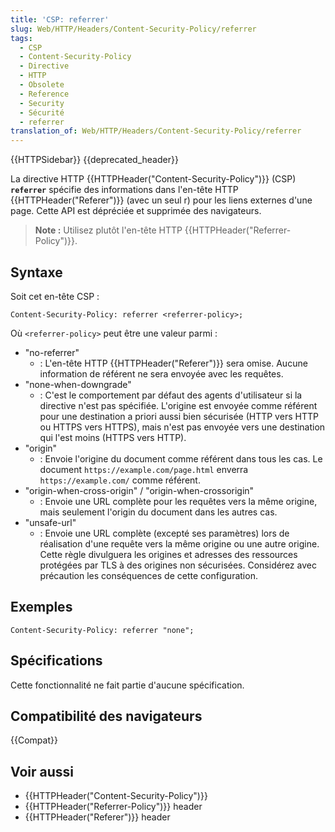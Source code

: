 ```yaml
---
title: 'CSP: referrer'
slug: Web/HTTP/Headers/Content-Security-Policy/referrer
tags:
  - CSP
  - Content-Security-Policy
  - Directive
  - HTTP
  - Obsolete
  - Reference
  - Security
  - Sécurité
  - referrer
translation_of: Web/HTTP/Headers/Content-Security-Policy/referrer
---
```


{{HTTPSidebar}} {{deprecated_header}}

La directive HTTP {{HTTPHeader("Content-Security-Policy")}} (CSP) **`referrer`** spécifie des informations dans l'en-tête HTTP {{HTTPHeader("Referer")}} (avec un seul r) pour les liens externes d'une page. Cette API est dépréciée et supprimée des navigateurs.

> **Note :** Utilisez plutôt l'en-tête HTTP {{HTTPHeader("Referrer-Policy")}}.

## Syntaxe

Soit cet en-tête CSP :

```
Content-Security-Policy: referrer <referrer-policy>;
```

Où `<referrer-policy>` peut être une valeur parmi :

- "no-referrer"
  - : L'en-tête HTTP {{HTTPHeader("Referer")}} sera omise. Aucune information de référent ne sera envoyée avec les requêtes.
- "none-when-downgrade"
  - : C'est le comportement par défaut des agents d'utilisateur si la directive n'est pas spécifiée. L'origine est envoyée comme référent pour une destination a priori aussi bien sécurisée (HTTP vers HTTP ou HTTPS vers HTTPS), mais n'est pas envoyée vers une destination qui l'est moins (HTTPS vers HTTP).
- "origin"
  - : Envoie l'origine du document comme référent dans tous les cas.
    Le document `https://example.com/page.html` enverra `https://example.com/` comme référent.
- "origin-when-cross-origin" / "origin-when-crossorigin"
  - : Envoie une URL complète pour les requêtes vers la même origine, mais seulement l'origin du document dans les autres cas.
- "unsafe-url"
  - : Envoie une URL complète (excepté ses paramètres) lors de réalisation d'une requête vers la même origine ou une autre origine. Cette règle divulguera les origines et adresses des ressources protégées par TLS à des origines non sécurisées. Considérez avec précaution les conséquences de cette configuration.

## Exemples

```
Content-Security-Policy: referrer "none";
```

## Spécifications

Cette fonctionnalité ne fait partie d'aucune spécification.

## Compatibilité des navigateurs

{{Compat}}

## Voir aussi

- {{HTTPHeader("Content-Security-Policy")}}
- {{HTTPHeader("Referrer-Policy")}} header
- {{HTTPHeader("Referer")}} header
